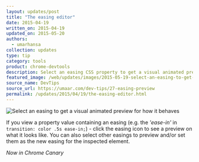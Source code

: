 ```yaml
---
layout: updates/post
title: "The easing editor"
date: 2015-04-19
written_on: 2015-04-19
updated_on: 2015-05-20
authors:
  - umarhansa
collection: updates
type: tip
category: tools
product: chrome-devtools
description: Select an easing CSS property to get a visual animated preview for how it behaves.
featured_image: /web/updates/images/2015-05-19-select-an-easing-to-get-a-visual-animated-preview-for-how-it-behaves/easing-preview.gif
source_name: DevTips
source_url: https://umaar.com/dev-tips/27-easing-preview
permalink: /updates/2015/04/19/the-easing-editor.html
---
```

<img src="/web/updates/images/2015-05-19-select-an-easing-to-get-a-visual-animated-preview-for-how-it-behaves/easing-preview.gif" alt="Select an easing to get a visual animated preview for how it behaves">

If you view a property value containing an easing (e.g. the <em>'ease-in'</em> in <code>transition: color .5s ease-in;</code>) - click the easing icon to see a preview on what it looks like. You can also select other easings to preview and/or set them as the new easing for the inspected element.

<em>Now in Chrome Canary</em>
